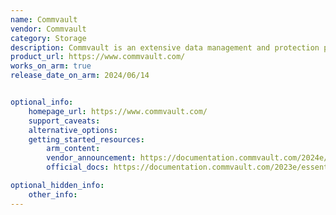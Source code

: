 ```yaml
---
name: Commvault
vendor: Commvault
category: Storage
description: Commvault is an extensive data management and protection platform that addresses diverse data requirements across different IT environments.
product_url: https://www.commvault.com/
works_on_arm: true
release_date_on_arm: 2024/06/14


optional_info:
    homepage_url: https://www.commvault.com/
    support_caveats:
    alternative_options:
    getting_started_resources:
        arm_content: 
        vendor_announcement: https://documentation.commvault.com/2024e/essential/newsletter_for_new_features_in_commvault_platform_release_2024.html
        official_docs: https://documentation.commvault.com/2023e/essential/quick_start_guide.html

optional_hidden_info:
    other_info:
---
```

